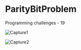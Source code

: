 # ParityBitProblem
Programming challenges - 19

![Capture1](https://user-images.githubusercontent.com/105850016/205271806-609e6352-16ed-4bda-ad36-a5df26605015.PNG)

![Capture2](https://user-images.githubusercontent.com/105850016/205271808-5a3ba780-e7c8-4dec-acd0-08804b193d02.PNG)
